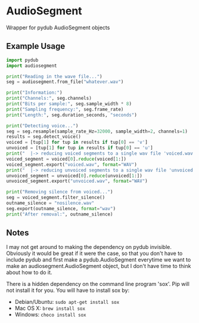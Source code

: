 # AudioSegment
Wrapper for pydub AudioSegment objects

## Example Usage
```python
import pydub
import audiosegment

print("Reading in the wave file...")
seg = audiosegment.from_file("whatever.wav")

print("Information:")
print("Channels:", seg.channels)
print("Bits per sample:", seg.sample_width * 8)
print("Sampling frequency:", seg.frame_rate)
print("Length:", seg.duration_seconds, "seconds")

print("Detecting voice...")
seg = seg.resample(sample_rate_Hz=32000, sample_width=2, channels=1)
results = seg.detect_voice()
voiced = [tup[1] for tup in results if tup[0] == 'v']
unvoiced = [tup[1] for tup in results if tup[0] == 'u']
print("  |-> reducing voiced segments to a single wav file 'voiced.wav'")
voiced_segment = voiced[0].reduce(voiced[1:])
voiced_segment.export("voiced.wav", format="WAV")
print("  |-> reducing unvoiced segments to a single wav file 'unvoiced.wav'")
unvoiced_segment = unvoiced[0].reduce(unvoiced[1:])
unvoiced_segment.export("unvoiced.wav", format="WAV")

print("Removing silence from voiced...")
seg = voiced_segment.filter_silence()
outname_silence = "nosilence.wav"
seg.export(outname_silence, format="wav")
print("After removal:", outname_silence)
```

## Notes
I may not get around to making the dependency on pydub invisible. Obviously it would be great if
it were the case, so that you don't have to include pydub and first make a pydub.AudioSegment
everytime we want to make an audiosegment.AudioSegment object, but I don't have time to think
about how to do it.

There is a hidden dependency on the command line program 'sox'. Pip will not install it for you.
You will have to install sox by:
- Debian/Ubuntu: `sudo apt-get install sox`
- Mac OS X: `brew install sox`
- Windows: `choco install sox`
